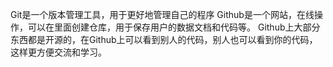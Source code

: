 Git是一个版本管理工具，用于更好地管理自己的程序
Github是一个网站，在线操作，可以在里面创建仓库，用于保存用户的数据文档和代码等。
Github上大部分东西都是开源的，在Github上可以看到别人的代码，别人也可以看到你的代码，这样更方便交流和学习。
